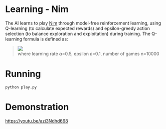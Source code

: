 # Learning - Nim 
The AI learns to play [Nim](https://en.wikipedia.org/wiki/Nim) through model-free reinforcement learning, using Q-learning (to calculate expected rewards) and epsilon-greedy action selection (to balance exploration and exploitation) during training. The Q-learning formula is defined as:
> <img src="https://render.githubusercontent.com/render/math?math=\LARGE%20Q(s,a)%20\leftarrow%20Q(s,a)%20%2B%20\alpha(newEstimate%20-%20oldEstimate)"> <br>
> where learning rate _&alpha;_=0.5, epsilon _&epsilon;_=0.1, number of games n=10000  <br>

# Running
`python play.py`

# Demonstration
https://youtu.be/azi3Ndhd668
